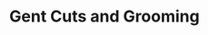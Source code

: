 ---
title: "Gent Cuts and Grooming"
url: /eden-prairie/gent-cuts-and-grooming/
shop: hairdresser
---